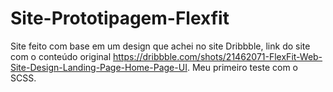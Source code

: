 # Site-Prototipagem-Flexfit
Site feito com base em um design que achei no site Dribbble, link do site com o conteúdo original https://dribbble.com/shots/21462071-FlexFit-Web-Site-Design-Landing-Page-Home-Page-UI.
Meu primeiro teste com o SCSS.
